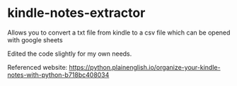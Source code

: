 # kindle-notes-extractor
Allows you to convert a txt file from kindle to a csv file which can be opened with google sheets 

Edited the code slightly for my own needs. 

Referenced website: 
https://python.plainenglish.io/organize-your-kindle-notes-with-python-b718bc408034